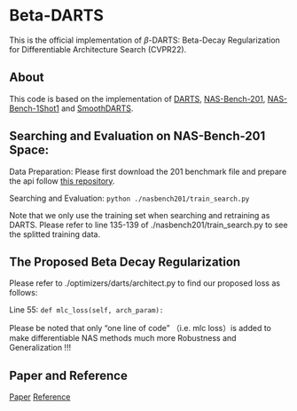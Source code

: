 # Beta-DARTS
This is the official implementation of $\beta$-DARTS: Beta-Decay Regularization for Differentiable Architecture Search (CVPR22).

## About
This code is based on the implementation of [DARTS](https://github.com/quark0/darts), [NAS-Bench-201](https://github.com/D-X-Y/AutoDL-Projects), [NAS-Bench-1Shot1](https://github.com/automl/nasbench-1shot1) and [SmoothDARTS](https://github.com/xiangning-chen/SmoothDARTS).

## Searching and Evaluation on NAS-Bench-201 Space:
Data Preparation: Please first download the 201 benchmark file and prepare the api follow [this repository](https://github.com/D-X-Y/AutoDL-Projects).

Searching and Evaluation: ```python ./nasbench201/train_search.py```

Note that we only use the training set when searching and retraining as DARTS. Please refer to line 135-139 of ./nasbench201/train_search.py to see the splitted training data.

## The Proposed Beta Decay Regularization
Please refer to ./optimizers/darts/architect.py to find our proposed loss as follows:

Line 55: ```def mlc_loss(self, arch_param):```

Please be noted that only “one line of code” （i.e. mlc loss）is added to make differentiable NAS methods much more Robustness and Generalization !!!

## Paper and Reference
[Paper](https://arxiv.org/pdf/2203.01665v1.pdf)
[Reference](https://arxiv.org/pdf/2203.01665v1.pdf)
